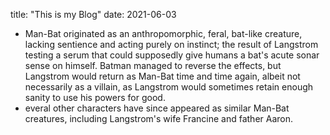 title: "This is my Blog"
date: 2021-06-03
- Man-Bat originated as an anthropomorphic, feral, bat-like creature, lacking sentience and acting purely on instinct; the result of 
  Langstrom testing a serum that could supposedly give humans a bat's acute sonar sense on himself. Batman managed to reverse the effects, 
  but Langstrom would return as Man-Bat time and time again, albeit not necessarily as a villain, as Langstrom would sometimes retain enough 
  sanity to use his powers for good.
- everal other characters have since appeared as similar Man-Bat creatures, including Langstrom's wife Francine and father Aaron.

